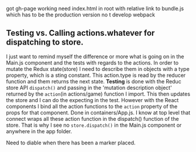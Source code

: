 got gh-page working need index.html in root with relative link to bundle.js
which has to be the production version no t develop webpack


## Testing vs. Calling actions.whatever for dispatching to store.

I just want to remind myself the difference or more what is going on in the Main.js component and the tests with regards to the actions. In order to mutate the Redux state(store) I need to describe them in objects with a type property, which is a sting constant. This action.type is read by the reducer function and them returns the next state. **Testing** is done with the Reduc store API `dispatch()` and passing in the 'mutation description object' returned by the `action`(in actions/game) function I import. This then updates the store and I can do the expecting in the test. However with the React components I bind all the action functions to the `action` property of the props for that component. Done in containers/App.js. I know at top level that connect wraps all these action function in the dispatch() function of the store. That is why I see no `store.dispatch()` in the Main.js component or anywhere in the app folder. 



Need to diable when there has been a marker placed.


